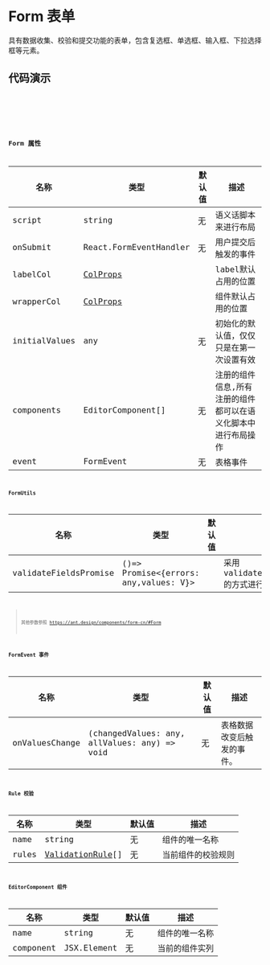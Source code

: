 # Form 表单

具有数据收集、校验和提交功能的表单，包含复选框、单选框、输入框、下拉选择框等元素。

## 代码演示


<code src="../../../ushio/form/BaseForm.tsx" />

<code src="../../../ushio/form/InputForm.tsx" />

<code src="../../../ushio/form/StateForm.tsx" />

## Form 属性

|名称        | 类型                | 默认值            | 描述
|----       |----                |-----               |------
|script     |string              |无                  | 语义话脚本来进行布局
|onSubmit  | React.FormEventHandler| 无               | 用户提交后触发的事件
|labelCol   |[ColProps](https://ant.design/components/grid-cn/#Col) | | label默认占用的位置
|wrapperCol |[ColProps](https://ant.design/components/grid-cn/#Col)| | 组件默认占用的位置
|initialValues|any                | 无                 | 初始化的默认值，仅仅只是在第一次设置有效
|components   | EditorComponent[] | 无                 | 注册的组件信息,所有注册的组件都可以在语义化脚本中进行布局操作       
|event        | FormEvent         | 无                 | 表格事件


### FormUtils

|名称                  | 类型                                     | 默认值   | 描述
|----                  |----                                     |-----     |------
|validateFieldsPromise |()=> Promise<{errors: any,values: V}>    |           | 采用validateFieldsPromise的方式进行校验

> 其他参数参照 https://ant.design/components/form-cn/#Form  

### FormEvent 事件

|名称           | 类型                | 默认值            | 描述
|----           |----                |-----               |------
|onValuesChange |(changedValues: any, allValues: any) => void| 无| 表格数据改变后触发的事件。


### Rule 校验

|名称           | 类型                | 默认值            | 描述
|----           |----                |-----               |------
|name           |string               |无                 |组件的唯一名称
|rules         | [ValidationRule](https://ant.design/components/form-cn/#%E6%A0%A1%E9%AA%8C%E8%A7%84%E5%88%99)[] |无 | 当前组件的校验规则


### EditorComponent 组件

|名称           | 类型                | 默认值            | 描述
|----           |----                |-----               |------
|name           |string               |无                 |组件的唯一名称
|component      | JSX.Element         |无 | 当前的组件实列